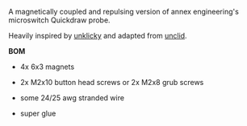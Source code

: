 A magnetically coupled and repulsing version of annex engineering's microswitch Quickdraw probe.

Heavily inspired by [unklicky](https://github.com/majarspeed/Unklicky) and adapted from [unclid](https://github.com/Minsekt/Unclid).


**BOM**

- 4x 6x3 magnets

- 2x M2x10 button head screws or 2x M2x8 grub screws

- some 24/25 awg stranded wire

- super glue
